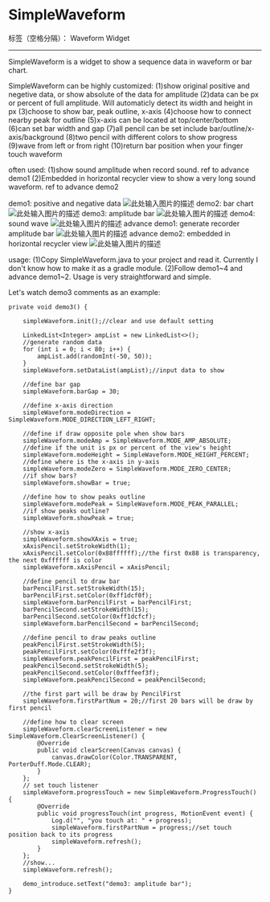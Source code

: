 ﻿# SimpleWaveform

标签（空格分隔）： Waveform Widget

---

SimpleWaveform is a widget to show a sequence data in waveform or bar chart.

SimpleWaveform can be highly customized:
(1)show original positive and negetive data, or show absolute of the data for amplitude
(2)data can be px or percent of full amplitude. Will automaticly detect its width and height in px
(3)choose to show bar, peak outline, x-axis
(4)choose how to connect nearby peak for outline
(5)x-axis can be located at top/center/bottom
(6)can set bar width and gap
(7)all pencil can be set include bar/outline/x-axis/background
(8)two pencil with different colors to show progress
(9)wave from left or from right
(10)return bar position when your finger touch waveform


often used:
(1)show sound amplitude when record sound. ref to advance demo1
(2)Embedded in horizontal recycler view to show a very long sound waveform. ref to advance demo2

demo1: positive and negative data
![此处输入图片的描述][1]
demo2: bar chart
![此处输入图片的描述][2]
demo3: amplitude bar
![此处输入图片的描述][3]
demo4: sound wave
![此处输入图片的描述][4]
advance demo1: generate recorder amplitude bar
![此处输入图片的描述][5]
advance demo2: embedded in horizontal recycler view
![此处输入图片的描述][6]

usage:
(1)Copy SimpleWaveform.java to your project and read it. Currently I don't know how to make it as a gradle module.
(2)Follow demo1~4 and advance demo1~2. Usage is very straightforward and simple.

Let's watch demo3 comments as an example:

    private void demo3() {

        simpleWaveform.init();//clear and use default setting

        LinkedList<Integer> ampList = new LinkedList<>();
        //generate random data
        for (int i = 0; i < 80; i++) {
            ampList.add(randomInt(-50, 50));
        }
        simpleWaveform.setDataList(ampList);//input data to show

        //define bar gap
        simpleWaveform.barGap = 30;

        //define x-axis direction
        simpleWaveform.modeDirection = SimpleWaveform.MODE_DIRECTION_LEFT_RIGHT;

        //define if draw opposite pole when show bars
        simpleWaveform.modeAmp = SimpleWaveform.MODE_AMP_ABSOLUTE;
        //define if the unit is px or percent of the view's height
        simpleWaveform.modeHeight = SimpleWaveform.MODE_HEIGHT_PERCENT;
        //define where is the x-axis in y-axis
        simpleWaveform.modeZero = SimpleWaveform.MODE_ZERO_CENTER;
        //if show bars?
        simpleWaveform.showBar = true;

        //define how to show peaks outline
        simpleWaveform.modePeak = SimpleWaveform.MODE_PEAK_PARALLEL;
        //if show peaks outline?
        simpleWaveform.showPeak = true;

        //show x-axis
        simpleWaveform.showXAxis = true;
        xAxisPencil.setStrokeWidth(1);
        xAxisPencil.setColor(0x88ffffff);//the first 0x88 is transparency, the next 0xffffff is color
        simpleWaveform.xAxisPencil = xAxisPencil;

        //define pencil to draw bar
        barPencilFirst.setStrokeWidth(15);
        barPencilFirst.setColor(0xff1dcf0f);
        simpleWaveform.barPencilFirst = barPencilFirst;
        barPencilSecond.setStrokeWidth(15);
        barPencilSecond.setColor(0xff1dcfcf);
        simpleWaveform.barPencilSecond = barPencilSecond;

        //define pencil to draw peaks outline
        peakPencilFirst.setStrokeWidth(5);
        peakPencilFirst.setColor(0xfffe2f3f);
        simpleWaveform.peakPencilFirst = peakPencilFirst;
        peakPencilSecond.setStrokeWidth(5);
        peakPencilSecond.setColor(0xfffeef3f);
        simpleWaveform.peakPencilSecond = peakPencilSecond;

        //the first part will be draw by PencilFirst
        simpleWaveform.firstPartNum = 20;//first 20 bars will be draw by first pencil

        //define how to clear screen
        simpleWaveform.clearScreenListener = new SimpleWaveform.ClearScreenListener() {
            @Override
            public void clearScreen(Canvas canvas) {
                canvas.drawColor(Color.TRANSPARENT, PorterDuff.Mode.CLEAR);
            }
        };
        // set touch listener
        simpleWaveform.progressTouch = new SimpleWaveform.ProgressTouch() {
            @Override
            public void progressTouch(int progress, MotionEvent event) {
                Log.d("", "you touch at: " + progress);
                simpleWaveform.firstPartNum = progress;//set touch position back to its progress
                simpleWaveform.refresh();
            }
        };
        //show...
        simpleWaveform.refresh();

        demo_introduce.setText("demo3: amplitude bar");
    }




  [1]: https://raw.githubusercontent.com/maxyou/SimpleWaveform/master/demo1.PNG
  [2]: https://raw.githubusercontent.com/maxyou/SimpleWaveform/master/demo2.PNG
  [3]: https://raw.githubusercontent.com/maxyou/SimpleWaveform/master/demo3.PNG
  [4]: https://raw.githubusercontent.com/maxyou/SimpleWaveform/master/demo4.PNG
  [5]: https://raw.githubusercontent.com/maxyou/SimpleWaveform/master/advancedemo1.gif
  [6]: https://raw.githubusercontent.com/maxyou/SimpleWaveform/master/advancedemo2.gif